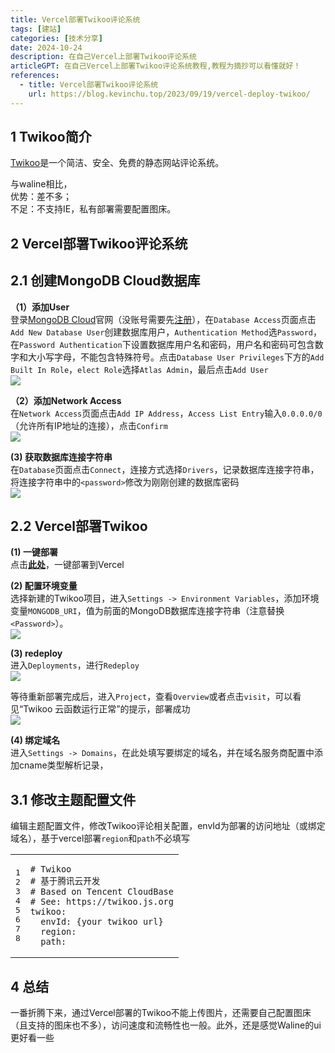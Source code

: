 ```yaml
---
title: Vercel部署Twikoo评论系统
tags: [建站]
categories: [技术分享]
date: 2024-10-24
description: 在自己Vercel上部署Twikoo评论系统
articleGPT: 在自己Vercel上部署Twikoo评论系统教程,教程为摘抄可以看懂就好！
references:
  - title: Vercel部署Twikoo评论系统
    url: https://blog.kevinchu.top/2023/09/19/vercel-deploy-twikoo/
---
```


## [](#2-Twikoo简介 "2 Twikoo简介")1 Twikoo简介

[Twikoo](https://twikoo.js.org/)是一个简洁、安全、免费的静态网站评论系统。

与waline相比，  
优势：差不多；  
不足：不支持IE，私有部署需要配置图床。

## [](#3-Vercel部署Twikoo评论系统 "3 Vercel部署Twikoo评论系统")2 Vercel部署Twikoo评论系统

## [](#3-1-创建MongoDB-Cloud数据库 "3.1 创建MongoDB Cloud数据库")2.1 创建MongoDB Cloud数据库

**（1）添加User**  
登录[MongoDB Cloud](https://cloud.mongodb.com/)官网（没账号需要先[注册](https://www.mongodb.com/cloud/atlas/register)），在`Database Access`页面点击`Add New Database User`创建数据库用户，`Authentication Method`选`Password`，在`Password Authentication`下设置数据库用户名和密码，用户名和密码可包含数字和大小写字母，不能包含特殊符号。点击`Database User Privileges`下方的`Add Built In Role`，`elect Role`选择`Atlas Admin`，最后点击`Add User`  
![](https://static.kevinchu.top/blog/public/20230919134741.png)

**（2）添加Network Access**  
在`Network Access`页面点击`Add IP Address`，`Access List Entry`输入`0.0.0.0/0`（允许所有IP地址的连接），点击`Confirm`  
![](https://static.kevinchu.top/blog/public/20230919134854.png)

**(3) 获取数据库连接字符串**  
在`Database`页面点击`Connect`，连接方式选择`Drivers`，记录数据库连接字符串，将连接字符串中的`<password>`修改为刚刚创建的数据库密码  
![](https://static.kevinchu.top/blog/public/20230919135337.png)

## [](#3-2-Vercel部署Twikoo "3.2 Vercel部署Twikoo")2.2 Vercel部署Twikoo

**(1) 一键部署**  
点击[**此处**](https://vercel.com/import/project?template=https://github.com/twikoojs/twikoo/tree/main/src/server/vercel-min)，一键部署到Vercel

**(2) 配置环境变量**  
选择新建的Twikoo项目，进入`Settings -> Environment Variables`，添加环境变量`MONGODB_URI`，值为前面的MongoDB数据库连接字符串（注意替换`<Password>`）。  
![](https://static.kevinchu.top/blog/public/20230919145739.png)

**(3) redeploy**  
进入`Deployments`，进行`Redeploy`  
![](https://static.kevinchu.top/blog/public/20230919145835.png)

等待重新部署完成后，进入`Project`，查看`Overview`或者点击`visit`，可以看见“Twikoo 云函数运行正常”的提示，部署成功  
![](https://static.kevinchu.top/blog/public/20230919150108.png)

**(4) 绑定域名**  
进入`Settings -> Domains`，在此处填写要绑定的域名，并在域名服务商配置中添加cname类型解析记录，



## [](#4-1-修改主题配置文件 "4.1 修改主题配置文件")3.1 修改主题配置文件

编辑主题配置文件，修改Twikoo评论相关配置，envId为部署的访问地址（或绑定域名），基于vercel部署`region`和`path`不必填写

<table><tbody><tr><td class="gutter"><pre><span class="line">1</span><br><span class="line">2</span><br><span class="line">3</span><br><span class="line">4</span><br><span class="line">5</span><br><span class="line">6</span><br><span class="line">7</span><br><span class="line">8</span><br></pre></td><td class="code"><pre><code class="hljs yml"><span class="hljs-comment"># Twikoo</span><br><span class="hljs-comment"># 基于腾讯云开发</span><br><span class="hljs-comment"># Based on Tencent CloudBase</span><br><span class="hljs-comment"># See: https://twikoo.js.org</span><br><span class="hljs-attr">twikoo:</span><br>  <span class="hljs-attr">envId:</span> {<span class="hljs-string">your</span> <span class="hljs-string">twikoo</span> <span class="hljs-string">url</span>}<br>  <span class="hljs-attr">region:</span> <br>  <span class="hljs-attr">path:</span> <br></code></pre></td></tr></tbody></table>


## [](#5-总结 "5 总结")4 总结

一番折腾下来，通过Vercel部署的Twikoo不能上传图片，还需要自己配置图床（且支持的图床也不多），访问速度和流畅性也一般。此外，还是感觉Waline的ui更好看一些
